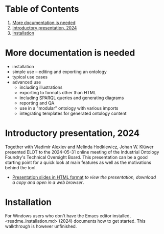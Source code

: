 
# Table of Contents

1.  [More documentation is needed](#org51e9d38)
2.  [Introductory presentation, 2024](#orgb6dd066)
3.  [Installation](#orga6580ca)



<a id="org51e9d38"></a>

# More documentation is needed

-   installation
-   simple use &#x2013; editing and exporting an ontology
-   typical use cases
-   advanced use
    -   including illustrations
    -   exporting to formats other than HTML
    -   including SPARQL queries and generating diagrams
    -   reporting and QA
    -   use in a "modular" ontology with various imports
    -   integrating templates for generated ontology content


<a id="orgb6dd066"></a>

# Introductory presentation, 2024

Together with Vladimir Alexiev and Melinda Hodkiewicz, Johan W. Klüwer presented ELOT to the 2024-05-31 online meeting of the Industrial Ontology Foundry's Technical Oversight Board.
This presentation can be a good starting point for a quick look at main features as well as the motivations behind the tool.

-   [Presentation slides in HTML format](20240525T181908--elot-presented-to-iof-tob__elot_emacs_iof.html) *to view the presentation, download a copy and open in a web browser*.


<a id="orga6580ca"></a>

# Installation

For Windows users who don't have the Emacs editor installed, <readme_installation.md> (2024) documents how to get started. This walkthrough is however unfinished.

